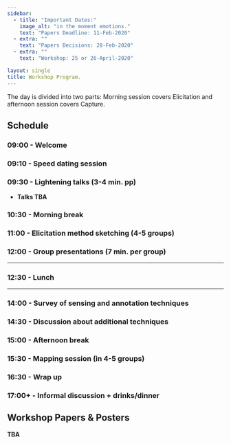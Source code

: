 ```yaml
---
sidebar:
  - title: "Important Dates:"
    image_alt: "in the moment emotions."
    text: "Papers Deadline: 11-Feb-2020"
  - extra: ""
    text: "Papers Decisions: 28-Feb-2020"
  - extra: ""
    text: "Workshop: 25 or 26-April-2020"

layout: single
title: Workshop Program.
---
```


The day is divided into two parts: Morning session covers Elicitation and afternoon session covers Capture.

## Schedule

### 09:00 - Welcome

### 09:10 - Speed dating session

### 09:30 - Lightening talks (3-4 min. pp)

- **Talks TBA**	<!-- - NAME [pdf](https://){: .paper} -->

### 10:30 - Morning break

### 11:00 - Elicitation method sketching (4-5 groups)

### 12:00 - Group presentations (7 min. per group)

---
### 12:30 - Lunch
---

### 14:00 - Survey of sensing and annotation techniques

### 14:30 - Discussion about additional techniques

### 15:00 - Afternoon break

### 15:30 - Mapping session (in 4-5 groups)

### 16:30 - Wrap up

### 17:00+ - Informal discussion + drinks/dinner


## Workshop Papers & Posters

**TBA**	<!-- Name (affil) - [pdf](https://){: .poster} -->
